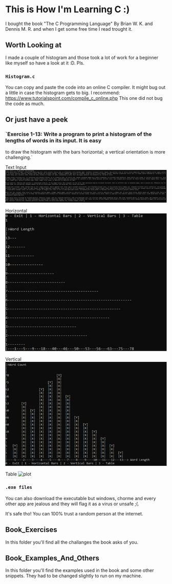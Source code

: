 # This is How I'm Learning C :)

I bought the book "The C Programming Language" By Brian W. K. and Dennis M. R. and when I get some free time I read trought it.

## Worth Looking at

I made a couple of histogram and those took a lot of work for a beginner like myself so have a look at it :D. Pls.

### `Histogram.c`
You can copy and paste the code into an online C compiler. It might bug out a little in case the histogram gets to big. 
I recommend: https://www.tutorialspoint.com/compile_c_online.php
This one did not bug the code as much.

## Or just have a peek

### `Exercise 1-13: Write a program to print a histogram of the lengths of words in its input. It is easy
to draw the histogram with the bars horizontal; a vertical orientation is more challenging.`

Text Input
![plot](./txt_input.png)

Horizontal
![plot](./horz.png)

Vertical
![plot](./vert.png)

Table
![plot](./talbe.png)

### `.exe files`

You can also download the executable but windows, chorme and every other app are jealous and they will flag it as a virus or unsafe ;(.

It's safe tho! You can 100% trust a random person at the internet. 

## Book_Exercises

In this folder you'll find all the challanges the book asks of you.

## Book_Examples_And_Others

In this folder you'll find the examples used in the book and some other snippets. They had to be changed slightly to run on my machine.